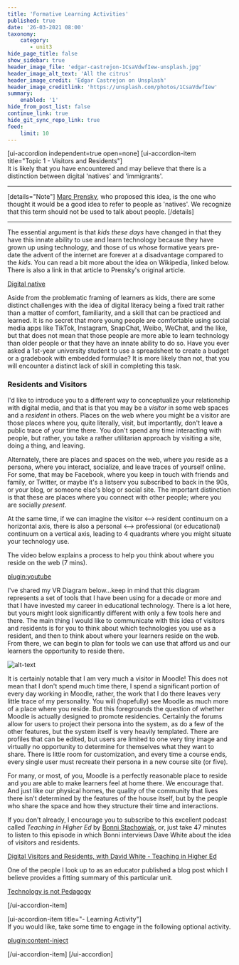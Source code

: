```yaml
---
title: 'Formative Learning Activities'
published: true
date: '26-03-2021 08:00'
taxonomy:
    category:
       - unit3
hide_page_title: false
show_sidebar: true
header_image_file: 'edgar-castrejon-1CsaVdwfIew-unsplash.jpg'
header_image_alt_text: 'All the citrus'
header_image_credit: 'Edgar Castrejon on Unsplash'
header_image_creditlink: 'https://unsplash.com/photos/1CsaVdwfIew'
summary:
    enabled: '1'
hide_from_post_list: false
continue_link: true
hide_git_sync_repo_link: true
feed:
    limit: 10
---
```


[ui-accordion independent=true open=none]
[ui-accordion-item title="Topic 1 - Visitors and Residents"]
<br>
It is likely that you have encountered and may believe that there is a distinction between digital 'natives' and 'immigrants'.

---

[details="Note"]
[Marc Prensky](https://marcprensky.com/), who proposed this idea, is the one who thought it would be a good idea to refer to people as 'natives'. We recognize that this term should not be used to talk about people.
[/details]

---

The essential argument is that *kids these days* have changed in that they have this innate ability to use and learn technology because they have grown up using technology, and those of us whose formative years pre-date the advent of the internet are forever at a disadvantage compared to the *kids*. You can read a bit more about the idea on Wikipedia, linked below. There is also a link in that article to Prensky's original article.

<a class="embedly-card" data-card-controls="0" href="https://en.wikipedia.org/wiki/Digital_native">Digital native</a>
<script async src="//cdn.embedly.com/widgets/platform.js" charset="UTF-8"></script>

Aside from the problematic framing of learners as kids, there are some distinct challenges with the idea of digital literacy being a fixed trait rather than a matter of comfort, familiarity, and a skill that can be practiced and learned. It is no secret that more young people are comfortable using social media apps like TikTok, Instagram, SnapChat, Weibo, WeChat, and the like, but that does not mean that those people are more able to learn technology than older people or that they have an innate ability to do so. Have you ever asked a 1st-year university student to use a spreadsheet to create a budget or a gradebook with embedded formulae? It is more likely than not, that you will encounter a distinct lack of skill in completing this task.

### Residents and Visitors

I'd like to introduce you to a different way to conceptualize your relationship with digital media, and that is that you may be a *visitor* in some web spaces and a *resident* in others. Places on the web where you might be a visitor are those places where you, quite literally, visit, but importantly, don't leave a public trace of your time there. You don't spend any time interacting with people, but rather, you take a rather utilitarian approach by visiting a site, doing a thing, and leaving.

Alternately, there are places and spaces on the web, where *you* reside as a persona, where you interact, socialize, and leave traces of yourself online. For some, that may be Facebook, where you keep in touch with friends and family, or Twitter, or maybe it's a listserv you subscribed to back in the 90s, or your blog, or someone else's blog or social site. The important distinction is that these are places where you connect with other people; where you are socially *present*.

At the same time, if we can imagine the visitor <--> resident continuum on a horizontal axis, there is also a personal <--> professional (or educational) continuum on a vertical axis, leading to 4 quadrants where you might situate your technology use.

The video below explains a process to help you think about where you reside on the web (7 mins).

[plugin:youtube](https://www.youtube.com/watch?v=sPOG3iThmRI)

I've shared my VR Diagram below...keep in mind that this diagram represents a set of tools that I have been using for a decade or more and that I have invested my career in educational technology. There is a lot here, but yours might look significantly different with only a few tools here and there. The main thing I would like to communicate with this idea of visitors and residents is for you to think about which technologies you use as a resident, and then to think about where your learners reside on the web. From there, we can begin to plan for tools we can use that afford us and our learners the opportunity to reside there.

![alt-text](vr-diagram-2.png "Visitor-Resident Diagram")

It is certainly notable that I am very much a visitor in Moodle! This does not mean that I don't spend much time there, I spend a significant portion of every day working in Moodle, rather, the work that I do there leaves very little trace of my personality. You will (hopefully) see Moodle as much more of a place where you reside. But this foregrounds the question of whether Moodle is actually designed to promote residencies. Certainly the forums allow for users to project their persona into the system, as do a few of the other features, but the system itself is very heavily templated. There are profiles that can be edited, but users are limited to one very tiny image and virtually no opportunity to determine for themselves what they want to share. There is little room for customization, and every time a course ends, every single user must recreate their persona in a new course site (or five).

For many, or most, of you, Moodle is a perfectly reasonable place to reside and you are able to make learners feel at home there. We encourage that. And just like our physical homes, the quality of the community that lives there isn't determined by the features of the house itself, but by the people who share the space and how they structure their time and interactions.

If you don't already, I encourage you to subscribe to this excellent podcast called *Teaching in Higher Ed* by [Bonni Stachowiak](https://twitter.com/bonni208), or, just take 47 minutes to listen to this episode in which Bonni interviews Dave White about the idea of visitors and residents.

<a class="embedly-card" data-card-controls="0" href="https://teachinginhighered.com/podcast/digital-visitors-and-residents/">Digital Visitors and Residents, with David White - Teaching in Higher Ed</a>
<script async src="//cdn.embedly.com/widgets/platform.js" charset="UTF-8"></script>

One of the people I look up to as an educator published a blog post which I believe provides a fitting summary of this particular unit.

<a class="embedly-card" data-card-controls="0" href="https://www.seanmichaelmorris.com/technology-is-not-pedagogy/">Technology is not Pedagogy</a>
<script async src="//cdn.embedly.com/widgets/platform.js" charset="UTF-8"></script>
[/ui-accordion-item]


[ui-accordion-item title="- Learning Activity"]
<br>
If you would like, take some time to engage in the following optional activity.

[plugin:content-inject](_optional-activity)

[/ui-accordion-item]
[/ui-accordion]
